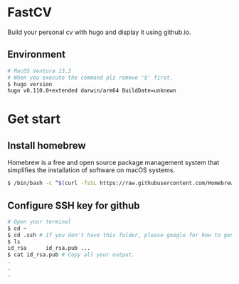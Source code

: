 # FastCV
Build your personal cv with hugo and display it using github.io.
## Environment
```Bash
# MacOS Ventura 13.2
# When you execute the command plz remove '$' first.
$ hugo version
hugo v0.110.0+extended darwin/arm64 BuildDate=unknown
```
# Get start
## Install homebrew
Homebrew is a free and open source package management system that simplifies the installation of software on macOS systems.
```Bash
$ /bin/bash -c “$(curl -fsSL https://raw.githubusercontent.com/Homebrew/install/master/install.sh)”
```
## Configure SSH key for github
```Bash
# Open your terminal
$ cd ~
$ cd .ssh # If you don't have this folder, please google for how to generate ssh key.
$ ls
id_rsa		id_rsa.pub ...
$ cat id_rsa.pub # Copy all your output.
.
.
.
```
